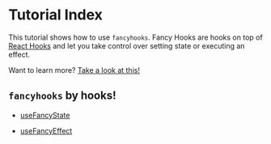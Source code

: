 # Tutorial Index

This tutorial shows how to use `fancyhooks`.
Fancy Hooks are hooks on top of [React Hooks](https://reactjs.org/docs/hooks-intro.html)
and let you take control over setting state or executing an effect.

Want to learn more? [Take a look at this!](./fancyhooks.md)

## `fancyhooks` by hooks!

* [useFancyState](./usefancystate.md)

* [useFancyEffect](./usefancyeffect.md)
